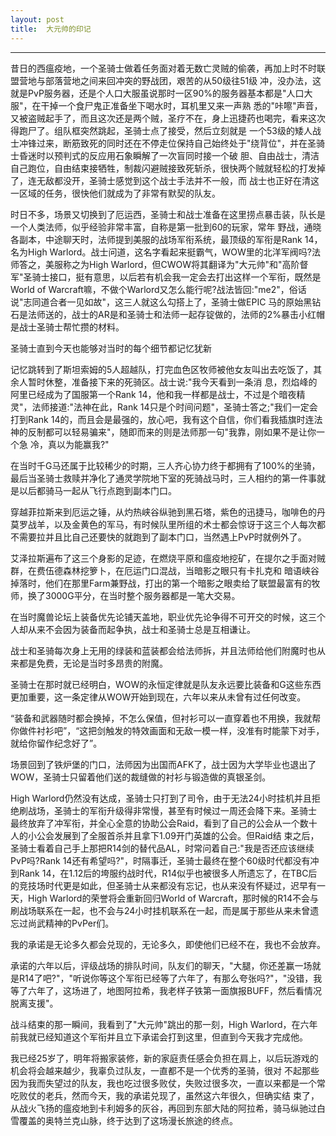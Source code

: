 ```yaml
---
layout: post
title:  大元帅的印记
---
```

* * *
昔日的西瘟疫地，一个圣骑士做着任务面对着无数亡灵贼的偷袭，再加上时不时联盟营地与部落营地之间来回冲突的野战团，艰苦的从50级往51级 冲，没办法，这就是PvP服务器，还是个人口大服虽说那时一区90%的服务器基本都是"人口大服"，在干掉一个食尸鬼正准备坐下喝水时，耳机里又来一声熟 悉的"咔嚓"声音，又被盗贼起手了，而且这次还是两个贼，圣疗不在，身上迅捷药也喝完，看来这次得跑尸了。组队框突然跳起，圣骑士点了接受，然后立刻就是 一个53级的矮人战士冲锋过来，断筋致死的同时还在不停走位保持自己始终处于"绕背位"，并在圣骑士昏迷时以预判式的反应用石象瞬解了一次盲同时接一个破 胆、自由战士，清洁自己跑位，自由结束接牺牲，制裁闪避贼接致死斩杀，很快两个贼就轻松的打发掉了，连无敌都没开，圣骑士感觉到这个战士手法并不一般，而 战士也正好在清这一区域的任务，很快他们就成为了非常有默契的队友。

时日不多，场景又切换到了厄运西，圣骑士和战士准备在这里捞点暴击装，队长是一个人类法师，似乎经验非常丰富，自称是第一批到60的玩家，常年 野战，通晓各副本，中途聊天时，法师提到美服的战场军衔系统，最顶级的军衔是Rank 14，名为High Warlord。战士问道，这名字看起来挺霸气，WOW里的北洋军阀吗?法师答之，美服称之为High Warlord，但CWOW将其翻译为"大元帅"和"高阶督军"圣骑士接口，挺有意思，以后若有机会我一定会去打出这样一个军衔，既然是World of Warcraft嘛，不做个Warlord又怎么能行呢?战法皆回:"me2"，俗话说"志同道合者一见如故"，这三人就这么勾搭上了，圣骑士做EPIC 马的原始黑钻石是法师送的，战士的AR是和圣骑士和法师一起存锭做的，法师的2%暴击小红帽是战士圣骑士帮忙攒的材料。

圣骑士直到今天也能够对当时的每个细节都记忆犹新

记忆跳转到了斯坦索姆的5人超越队，打完血色区牧师被他女友叫出去吃饭了，其余人暂时休整，准备接下来的死骑区。战士说:"我今天看到一条消 息，烈焰峰的阿里已经成为了国服第一个Rank 14，他和我一样都是战士，不过是个暗夜精灵"，法师接道:"法神在此，Rank 14只是个时间问题"，圣骑士答之;"我们一定会打到Rank 14的，而且会是最强的，放心吧，我有这个自信，你们看我插旗时连法神的反制都可以轻易骗来"，随即而来的则是法师那一句"我靠，刚如果不是让你一个急 冷，真以为能赢我?"

在当时千G马还属于比较稀少的时期，三人齐心协力终于都拥有了100%的坐骑，最后当圣骑士救赎并净化了通灵学院地下室的死骑战马时，三人相约的第一件事就是以后都骑马一起从飞行点跑到副本门口。

穿越菲拉斯来到厄运之锤，从灼热峡谷纵驰到黑石塔，紫色的迅捷马，咖啡色的丹莫罗战羊，以及金黄色的军马，有时候队里所组的术士都会惊讶于这三个人每次都不需要拉并且比自己还要快的就跑到了副本门口，当然遇上PvP时就例外了。

艾泽拉斯遍布了这三个身影的足迹，在燃烧平原和瘟疫地挖矿，在提尔之手面对贼群，在费伍德森林挖箩卜，在厄运门口混战，当暗影之眼只有卡扎克和 暗语峡谷掉落时，他们在那里Farm兼野战，打出的第一个暗影之眼卖给了联盟最富有的牧师，换了3000G平分，在当时整个服务器都是一笔大交易。

在当时魔兽论坛上装备优先论铺天盖地，职业优先论争得不可开交的时候，这三个人却从来不会因为装备而起争执，战士和圣骑士总是互相谦让。

战士和圣骑每次身上无用的绿装和蓝装都会给法师拆，并且法师给他们附魔时也从来都是免费，无论是当时多昂贵的附魔。

圣骑士在那时就已经明白，WOW的永恒定律就是队友永远要比装备和G这些东西更加重要，这一条定律从WOW开始到现在，六年以来从未曾有过任何改变。

“装备和武器随时都会换掉，不怎么保值，但衬衫可以一直穿着也不用换，我就帮你做件衬衫吧”，“这把剑触发的特效画面和无敌一模一样，没准有时能蒙下对手，就给你留作纪念好了”。

场景回到了铁炉堡的门口，法师因为出国而AFK了，战士因为大学毕业也退出了WOW，圣骑士只留着他们送的裁缝做的衬衫与锻造做的真银圣剑。

High Warlord仍然没有达成，圣骑士只打到了司令，由于无法24小时挂机并且拒绝刷战场，圣骑士的军衔升级得非常慢，甚至有时候过一周还会降下来。圣骑士 最终放弃了冲军衔，并全心全意的协助公会Raid，看到了自己的公会从一个数十人的小公会发展到了全服首杀并且拿下1.09开门英雄的公会。但Raid结 束之后，圣骑士看着自己手上那把R14剑的替代品AL，时常问着自己:"我是否还应该继续PvP吗?Rank 14还有希望吗?"，时隔事迁，圣骑士最终在整个60级时代都没有冲到Rank 14，在1.12后的垮服约战时代，R14似乎也被很多人所遗忘了，在TBC后的竞技场时代更是如此，但圣骑士从来都没有忘记，也从来没有怀疑过，迟早有一天，High Warlord的荣誉将会重新回归World of Warcraft，那时候的R14不会与刷战场联系在一起，也不会与24小时挂机联系在一起，而是属于那些从来未曾遗忘过尚武精神的PvPer们。

我的承诺是无论多久都会兑现的，无论多久，即使他们已经不在，我也不会放弃。

承诺的六年以后，评级战场的排队时间，队友们的聊天，"大腿，你还差赢一场就是R14了吧?"，"听说你等这个军衔已经等了六年了，有那么夸张吗?"，"没错，我等了六年了，这场进了，地图阿拉希，我老样子铁第一面旗报BUFF，然后看情况脱离支援"。

战斗结束的那一瞬间，我看到了"大元帅"跳出的那一刻，High Warlord，在六年前我就已经知道这个军衔并且立下承诺会打到这里，但直到今天我才完成他。

我已经25岁了，明年将搬家装修，新的家庭责任感会负担在肩上，以后玩游戏的机会将会越来越少，我辜负过队友，一直都不是一个优秀的圣骑，很对 不起那些因为我而失望过的队友，我也吃过很多败仗，失败过很多次，一直以来都是一个常吃败仗的老兵，然而今天，我的承诺兑现了，虽然这六年很久，但确实结 束了，从战火飞扬的瘟疫地到卡利姆多的灰谷，再回到东部大陆的阿拉希，骑马纵驰过白雪覆盖的奥特兰克山脉，终于达到了这场漫长旅途的终点。
